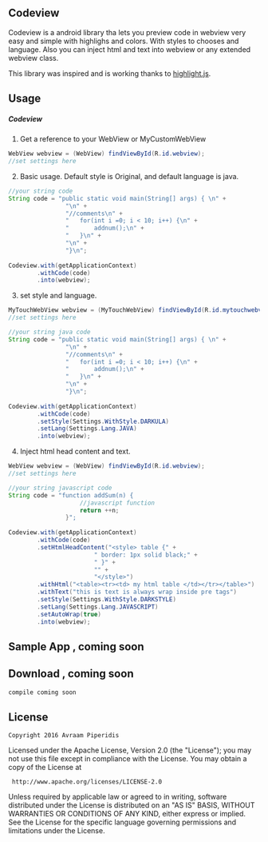 Codeview
-------------

Codeview is a android library tha lets you
preview code in webview very easy and simple with highlighs and colors.
With styles to chooses and language.
Also you can inject html and text into webview or any extended webview class.

This library was inspired and is working thanks to [highlight.js](https://highlightjs.org/).


Usage
-----

##### Codeview


1) Get a reference to your WebView or MyCustomWebView

```java
WebView webview = (WebView) findViewById(R.id.webview);
//set settings here
```

2) Basic usage. Default style is Original, and default language is java.

```java
//your string code 
String code = "public static void main(String[] args) { \n" +
                "\n" +
                "//comments\n" +
                "   for(int i =0; i < 10; i++) {\n" +
                "       addnum();\n" +
                "   }\n" +
                "\n" +
                "}\n";
								
Codeview.with(getApplicationContext)
		.withCode(code)
		.into(webview);
```


3) set style and language.

```java
MyTouchWebView webview = (MyTouchWebView) findViewById(R.id.mytouchwebview);
//set settings here
```

```java
//your string java code 
String code = "public static void main(String[] args) { \n" +
                "\n" +
                "//comments\n" +
                "   for(int i =0; i < 10; i++) {\n" +
                "       addnum();\n" +
                "   }\n" +
                "\n" +
                "}\n";
								
Codeview.with(getApplicationContext)
		.withCode(code)
		.setStyle(Settings.WithStyle.DARKULA)
        .setLang(Settings.Lang.JAVA)
		.into(webview);
```


4) Inject html head content and text.

```java
WebView webview = (WebView) findViewById(R.id.webview);
//set settings here
```

```java
//your string javascript code 
String code = "function addSum(n) {
					//javascript function
					return ++n;
				}";
								
Codeview.with(getApplicationContext)
		.withCode(code)
		.setHtmlHeadContent("<style> table {" +
                        " border: 1px solid black;" +
                        " }" +
                        "" +
                        "</style>")
		.withHtml("<table><tr><td> my html table </td></tr></table>")
		.withText("this is text is always wrap inside pre tags")
		.setStyle(Settings.WithStyle.DARKSTYLE)
        .setLang(Settings.Lang.JAVASCRIPT)
		.setAutoWrap(true)
		.into(webview);
```



Sample App , coming soon
----------

Download , coming soon
--------

```groovy
compile coming soon
```

License
-------

    Copyright 2016 Avraam Piperidis

   Licensed under the Apache License, Version 2.0 (the "License");
   you may not use this file except in compliance with the License.
   You may obtain a copy of the License at

     http://www.apache.org/licenses/LICENSE-2.0

   Unless required by applicable law or agreed to in writing, software
   distributed under the License is distributed on an "AS IS" BASIS,
   WITHOUT WARRANTIES OR CONDITIONS OF ANY KIND, either express or implied.
   See the License for the specific language governing permissions and
   limitations under the License.
